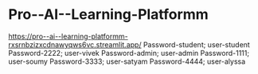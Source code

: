 # Pro--AI--Learning-Platformm
https://pro--ai--learning-platformm-rxsrnbzizxcdnawyqws6vc.streamlit.app/
Password-student; user-student
Password-2222; user-vivek
Password-admin; user-admin
Password-1111; user-soumy
Password-3333; user-satyam
Password-4444; user-alyssa
